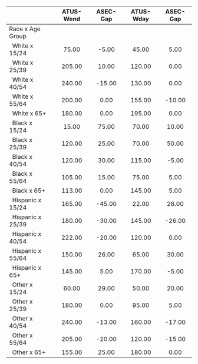 
|                      |    ATUS-Wend |     ASEC-Gap |    ATUS-Wday |     ASEC-Gap |
| -------------------- | :----------: | :----------: | :----------: | :----------: |
| Race x Age Group     |              |              |              |              |
| &nbsp;&nbsp;White x 15/24 |        75.00 |        -5.00 |        45.00 |         5.00 |
| &nbsp;&nbsp;White x 25/39 |       205.00 |        10.00 |       120.00 |         0.00 |
| &nbsp;&nbsp;White x 40/54 |       240.00 |       -15.00 |       130.00 |         0.00 |
| &nbsp;&nbsp;White x 55/64 |       200.00 |         0.00 |       155.00 |       -10.00 |
| &nbsp;&nbsp;White x 65+ |       180.00 |         0.00 |       195.00 |         0.00 |
| &nbsp;&nbsp;Black x 15/24 |        15.00 |        75.00 |        70.00 |        10.00 |
| &nbsp;&nbsp;Black x 25/39 |       120.00 |        25.00 |        70.00 |        50.00 |
| &nbsp;&nbsp;Black x 40/54 |       120.00 |        30.00 |       115.00 |        -5.00 |
| &nbsp;&nbsp;Black x 55/64 |       105.00 |        15.00 |        75.00 |         5.00 |
| &nbsp;&nbsp;Black x 65+ |       113.00 |         0.00 |       145.00 |         5.00 |
| &nbsp;&nbsp;Hispanic x 15/24 |       165.00 |       -45.00 |        22.00 |        28.00 |
| &nbsp;&nbsp;Hispanic x 25/39 |       180.00 |       -30.00 |       145.00 |       -26.00 |
| &nbsp;&nbsp;Hispanic x 40/54 |       222.00 |       -20.00 |       120.00 |         0.00 |
| &nbsp;&nbsp;Hispanic x 55/64 |       150.00 |        26.00 |        65.00 |        30.00 |
| &nbsp;&nbsp;Hispanic x 65+ |       145.00 |         5.00 |       170.00 |        -5.00 |
| &nbsp;&nbsp;Other x 15/24 |        60.00 |        29.00 |        50.00 |        20.00 |
| &nbsp;&nbsp;Other x 25/39 |       180.00 |         0.00 |        95.00 |         5.00 |
| &nbsp;&nbsp;Other x 40/54 |       240.00 |       -13.00 |       160.00 |       -17.00 |
| &nbsp;&nbsp;Other x 55/64 |       205.00 |       -20.00 |       120.00 |       -15.00 |
| &nbsp;&nbsp;Other x 65+ |       155.00 |        25.00 |       180.00 |         0.00 |

